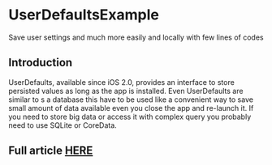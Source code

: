 # UserDefaultsExample
Save user settings and much more easily and locally with few lines of codes

## Introduction
UserDefaults, available since iOS 2.0, provides an interface to store persisted values as long as the app is installed. Even UserDefaults are similar to s a database this have to be used like a convenient way to save small amount of data available even you close the app and re-launch it. If you need to store big data or access it with complex query you probably need to use SQLite or CoreData.

## Full article [HERE](https://medium.com/better-programming/how-to-use-userdefaults-in-swift-297898443165)
